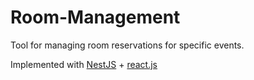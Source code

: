 # Room-Management
Tool for managing room reservations for specific events.

Implemented with [NestJS](https://nestjs.com/) + [react.js](https://reactjs.org/)
